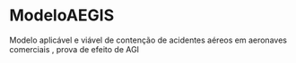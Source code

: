 # ModeloAEGIS
Modelo aplicável e viável de contenção de acidentes aéreos em aeronaves comerciais  , prova de efeito de AGI

